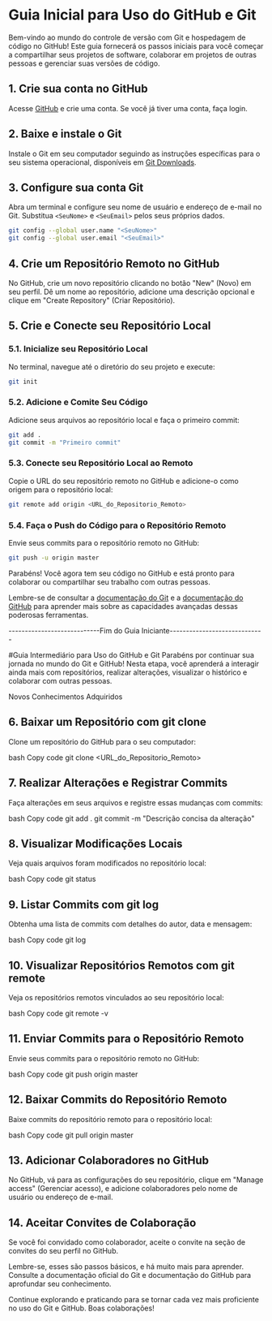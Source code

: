# Guia Inicial para Uso do GitHub e Git

Bem-vindo ao mundo do controle de versão com Git e hospedagem de código no GitHub! Este guia fornecerá os passos iniciais para você começar a compartilhar seus projetos de software, colaborar em projetos de outras pessoas e gerenciar suas versões de código.

## 1. Crie sua conta no GitHub

Acesse [GitHub](https://github.com/) e crie uma conta. Se você já tiver uma conta, faça login.

## 2. Baixe e instale o Git

Instale o Git em seu computador seguindo as instruções específicas para o seu sistema operacional, disponíveis em [Git Downloads](https://git-scm.com/downloads).

## 3. Configure sua conta Git

Abra um terminal e configure seu nome de usuário e endereço de e-mail no Git. Substitua `<SeuNome>` e `<SeuEmail>` pelos seus próprios dados.

```bash
git config --global user.name "<SeuNome>"
git config --global user.email "<SeuEmail>"
```

## 4. Crie um Repositório Remoto no GitHub

No GitHub, crie um novo repositório clicando no botão "New" (Novo) em seu perfil. Dê um nome ao repositório, adicione uma descrição opcional e clique em "Create Repository" (Criar Repositório).

## 5. Crie e Conecte seu Repositório Local

### 5.1. Inicialize seu Repositório Local

No terminal, navegue até o diretório do seu projeto e execute:

```bash
git init
```

### 5.2. Adicione e Comite Seu Código

Adicione seus arquivos ao repositório local e faça o primeiro commit:

```bash
git add .
git commit -m "Primeiro commit"
```

### 5.3. Conecte seu Repositório Local ao Remoto

Copie o URL do seu repositório remoto no GitHub e adicione-o como origem para o repositório local:

```bash
git remote add origin <URL_do_Repositorio_Remoto>
```

### 5.4. Faça o Push do Código para o Repositório Remoto

Envie seus commits para o repositório remoto no GitHub:

```bash
git push -u origin master
```

Parabéns! Você agora tem seu código no GitHub e está pronto para colaborar ou compartilhar seu trabalho com outras pessoas.

Lembre-se de consultar a [documentação do Git](https://git-scm.com/doc) e a [documentação do GitHub](https://docs.github.com/) para aprender mais sobre as capacidades avançadas dessas poderosas ferramentas.

----------------------------Fim do Guia Iniciante-----------------------------

#Guia Intermediário para Uso do GitHub e Git
Parabéns por continuar sua jornada no mundo do Git e GitHub! Nesta etapa, você aprenderá a interagir ainda mais com repositórios, realizar alterações, visualizar o histórico e colaborar com outras pessoas.

Novos Conhecimentos Adquiridos

## 6. Baixar um Repositório com git clone
Clone um repositório do GitHub para o seu computador:

bash
Copy code
git clone <URL_do_Repositorio_Remoto>

## 7. Realizar Alterações e Registrar Commits
Faça alterações em seus arquivos e registre essas mudanças com commits:

bash
Copy code
git add .
git commit -m "Descrição concisa da alteração"

## 8. Visualizar Modificações Locais
Veja quais arquivos foram modificados no repositório local:

bash
Copy code
git status

## 9. Listar Commits com git log
Obtenha uma lista de commits com detalhes do autor, data e mensagem:

bash
Copy code
git log

## 10. Visualizar Repositórios Remotos com git remote
Veja os repositórios remotos vinculados ao seu repositório local:

bash
Copy code
git remote -v

## 11. Enviar Commits para o Repositório Remoto
Envie seus commits para o repositório remoto no GitHub:

bash
Copy code
git push origin master

## 12. Baixar Commits do Repositório Remoto
Baixe commits do repositório remoto para o repositório local:

bash
Copy code
git pull origin master

## 13. Adicionar Colaboradores no GitHub
No GitHub, vá para as configurações do seu repositório, clique em "Manage access" (Gerenciar acesso), e adicione colaboradores pelo nome de usuário ou endereço de e-mail.

## 14. Aceitar Convites de Colaboração
Se você foi convidado como colaborador, aceite o convite na seção de convites do seu perfil no GitHub.

Lembre-se, esses são passos básicos, e há muito mais para aprender. Consulte a documentação oficial do Git e documentação do GitHub para aprofundar seu conhecimento.

Continue explorando e praticando para se tornar cada vez mais proficiente no uso do Git e GitHub. Boas colaborações!

